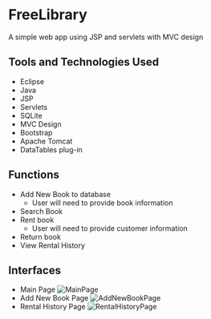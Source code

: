 # FreeLibrary
A simple web app using JSP and servlets with MVC design
## Tools and Technologies Used
* Eclipse
* Java
* JSP
* Servlets
* SQLite
* MVC Design
* Bootstrap
* Apache Tomcat
* DataTables plug-in

## Functions
* Add New Book to database
    * User will need to provide book information
* Search Book
* Rent book 
  * User will need to provide customer information
* Return book
* View Rental History

## Interfaces
* Main Page
![MainPage](https://user-images.githubusercontent.com/17914251/97489886-84b03180-1936-11eb-9e47-39553105090e.png)
* Add New Book Page
![AddNewBookPage](https://user-images.githubusercontent.com/17914251/97489885-84b03180-1936-11eb-9942-1c9999821cd2.png)
* Rental History Page
![RentalHistoryPage](https://user-images.githubusercontent.com/17914251/97489879-84179b00-1936-11eb-8701-bc7bb583bf7b.png)
